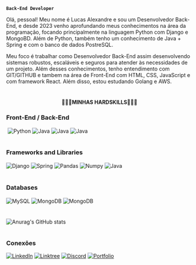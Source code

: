 **`Back-End Developer`**

Olá, pessoal! Meu nome é Lucas Alexandre e sou um Desenvolvedor Back-End, e desde 2023 venho aprofundando meus conhecimentos na área da programação, focando principalmente na linguagem Python com Django e MongoBD. Além de Python, também tenho um conhecimento de Java + Spring e com o banco de dados PostreSQL. 

Meu foco é trabalhar como Desenvolvedor Back-End assim desenvolvendo sistemas robustos, escaláveis e seguros para atender às necessidades de um projeto. Além desses conhecimentos, tenho entendimento com GIT/GITHUB e tambem na área de Front-End com HTML, CSS, JavaScript e com framework React. Além disso, estou estudando Golang e AWS.

#

<p align="center"><b>👨🏽‍💻MINHAS HARDSKILLS👨🏽‍💻</b></p>

###  Front-End / Back-End
<img align="center" alt="" src="https://img.shields.io/badge/go-%2300ADD8.svg?style=for-the-badge&logo=go&logoColor=white" /> <img align="center" alt="Python" src="https://img.shields.io/badge/Python-14354C?style=for-the-badge&logo=python&logoColor=white" /> <img align="center" alt="Java" src="https://img.shields.io/badge/Java-ED8B00?style=for-the-badge&logo=openjdk&logoColor=white" /> <img align="center" alt="Java" src="https://img.shields.io/badge/html5-%23E34F26.svg?style=for-the-badge&logo=html5&logoColor=white" /> <img align="center" alt="Java" src="https://img.shields.io/badge/css3-%231572B6.svg?style=for-the-badge&logo=css3&logoColor=whit" />
#

### Frameworks and Libraries
<img align="center" alt="Django" src="https://img.shields.io/badge/Django-092E20?style=for-the-badge&logo=django&logoColor=white" /> <img align="center" alt="Spring" src="https://img.shields.io/badge/Spring-6DB33F?style=for-the-badge&logo=spring&logoColor=white" /> <img align="center" alt="Pandas" src="https://img.shields.io/badge/pandas-%23150458.svg?style=for-the-badge&logo=pandas&logoColor=white" /> <img align="center" alt="Numpy" src="https://img.shields.io/badge/numpy-%23013243.svg?style=for-the-badge&logo=numpy&logoColor=white" /> <img align="center" alt="Java" src="https://img.shields.io/badge/react-%2320232a.svg?style=for-the-badge&logo=react&logoColor=%2361DAFB" />
#

### Databases
<img align="center" alt="MySQL" src="https://img.shields.io/badge/mysql-4479A1.svg?style=for-the-badge&logo=mysql&logoColor=white" /> <img align="center" alt="MongoDB" src="https://img.shields.io/badge/MongoDB-%234ea94b.svg?style=for-the-badge&logo=mongodb&logoColor=white" /> <img align="center" alt="MongoDB" src="https://img.shields.io/badge/postgres-%23316192.svg?style=for-the-badge&logo=postgresql&logoColor=white" /> 
#
![Anurag's GitHub stats](https://github-readme-stats.vercel.app/api?username=K1oraN&show_icons=true&theme=dark&hide=,issues,contribs&custom_title=My++GitHub++Stats++🖥️)
#
### Conexões

[![LinkedIn](https://img.shields.io/badge/LinkedIn-%230077B5.svg?style=for-the-badge&logo=linkedin&logoColor=white)](https://www.linkedin.com/in/dev-luc4s/)
[![Linktree](https://img.shields.io/badge/linktree-1de9b6?style=for-the-badge&logo=linktree&logoColor=white)](https://linktr.ee/K1oraN)
[![Discord](https://img.shields.io/badge/Discord-%235865F2.svg?style=for-the-badge&logo=discord&logoColor=white)](https://discord.gg/c8kYHSnKeX) 
[![Portfolio](https://img.shields.io/badge/Portfolio-%23000000.svg?style=for-the-badge&logo=firefox&logoColor=#FF7139)](.)
